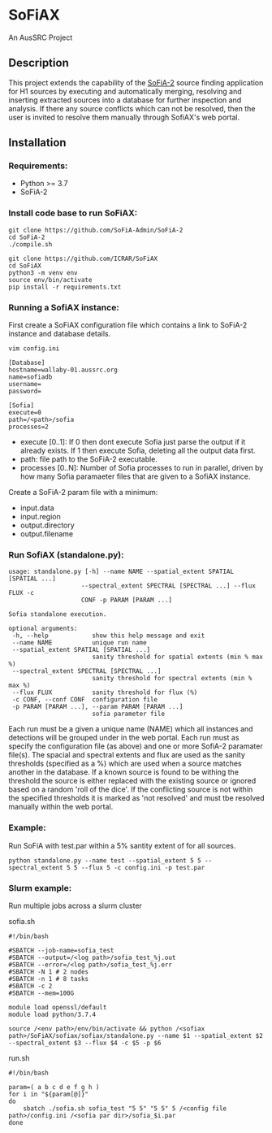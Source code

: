 # SoFiAX
An AusSRC Project

## Description

This project extends the capability of the [SoFiA-2](https://github.com/SoFiA-Admin/SoFiA-2 "SoFiA-2") source finding application for H1 sources by executing and automatically merging, resolving and inserting extracted sources into a database for further inspection and analysis. If there any source conflicts which can not be resolved, then the user is invited to resolve them manually through SofiAX's web portal. 

## Installation

### Requirements:
  * Python >= 3.7
  * SoFiA-2

### Install code base to run SoFiAX:

  ```
  git clone https://github.com/SoFiA-Admin/SoFiA-2
  cd SoFiA-2
  ./compile.sh
  
  git clone https://github.com/ICRAR/SoFiAX
  cd SoFiAX
  python3 -m venv env
  source env/bin/activate
  pip install -r requirements.txt
  ```

### Running a SofiAX instance:

First create a SoFiAX configuration file which contains a link to SoFiA-2 instance and database details. 
  ```
  vim config.ini
  ```
  
  ```
  [Database]
  hostname=wallaby-01.aussrc.org
  name=sofiadb
  username=
  password=

  [Sofia]
  execute=0
  path=/<path>/sofia
  processes=2
  ```
  
  * execute [0..1]: If 0 then dont execute Sofia just parse the output if it already exists. If 1 then execute Sofia, deleting all the output data first.
  * path: file path to the SoFiA-2 executable.
  * processes [0..N]: Number of Sofia processes to run in parallel, driven by how many Sofia paramaeter files that are given to a SofiAX instance. 
  
  
Create a SoFiA-2 param file with a minimum:
* input.data
* input.region
* output.directory
* output.filename

### Run SofiAX (standalone.py):

 ```
usage: standalone.py [-h] --name NAME --spatial_extent SPATIAL [SPATIAL ...]
                     --spectral_extent SPECTRAL [SPECTRAL ...] --flux FLUX -c
                     CONF -p PARAM [PARAM ...]

Sofia standalone execution.

optional arguments:
  -h, --help            show this help message and exit
  --name NAME           unique run name
  --spatial_extent SPATIAL [SPATIAL ...]
                        sanity threshold for spatial extents (min % max %)
  --spectral_extent SPECTRAL [SPECTRAL ...]
                        sanity threshold for spectral extents (min % max %)
  --flux FLUX           sanity threshold for flux (%)
  -c CONF, --conf CONF  configuration file
  -p PARAM [PARAM ...], --param PARAM [PARAM ...]
                        sofia parameter file
  ```
  
Each run must be a given a unique name (NAME) which all instances and detections will be grouped under in the web portal. Each run must as specify the configuration file (as above) and one or more SofiA-2 paramater file(s).
The spacial and spectral extents and flux are used as the sanity thresholds (specified as a %) which are used when a source matches another in the database. If a known source is found to be withing the threshold the source is either replaced with the existing source or ignored based on a random 'roll of the dice'. If the conflicting source is not within the specified thresholds it is marked as 'not resolved' and must tbe resolved manually within the web portal. 

### Example:

Run SoFiA with test.par within a 5% santity extent of for all sources.  
```
python standalone.py --name test --spatial_extent 5 5 --spectral_extent 5 5 --flux 5 -c config.ini -p test.par
```

### Slurm example:

Run multiple jobs across a slurm cluster

sofia.sh
```
#!/bin/bash

#SBATCH --job-name=sofia_test
#SBATCH --output=/<log path>/sofia_test_%j.out
#SBATCH --error=/<log path>/sofia_test_%j.err
#SBATCH -N 1 # 2 nodes
#SBATCH -n 1 # 8 tasks
#SBATCH -c 2
#SBATCH --mem=100G

module load openssl/default
module load python/3.7.4

source /<env path>/env/bin/activate && python /<sofiax path>/SoFiAX/sofiax/sofiax/standalone.py --name $1 --spatial_extent $2 --spectral_extent $3 --flux $4 -c $5 -p $6
```

run.sh
```
#!/bin/bash

param=( a b c d e f g h )
for i in "${param[@]}"
do
    sbatch ./sofia.sh sofia_test "5 5" "5 5" 5 /<config file path>/config.ini /<sofia par dir>/sofia_$i.par
done
```
